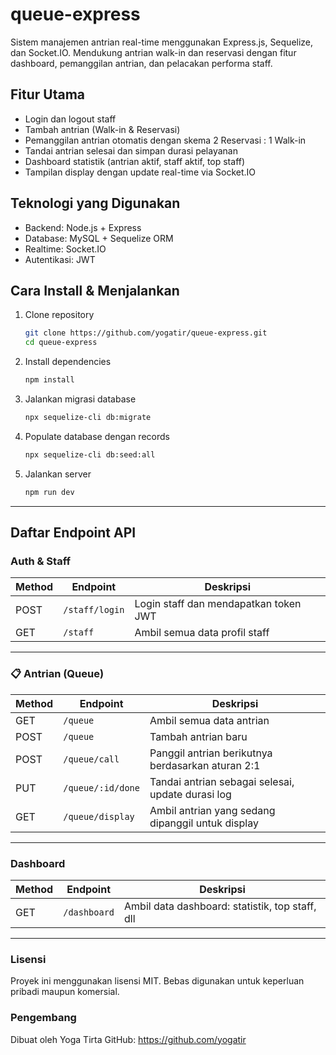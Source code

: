 # queue-express

Sistem manajemen antrian real-time menggunakan Express.js, Sequelize, dan Socket.IO. Mendukung antrian walk-in dan reservasi dengan fitur dashboard, pemanggilan antrian, dan pelacakan performa staff.

## Fitur Utama

- Login dan logout staff
- Tambah antrian (Walk-in & Reservasi)
- Pemanggilan antrian otomatis dengan skema 2 Reservasi : 1 Walk-in
- Tandai antrian selesai dan simpan durasi pelayanan
- Dashboard statistik (antrian aktif, staff aktif, top staff)
- Tampilan display dengan update real-time via Socket.IO

## Teknologi yang Digunakan

- Backend: Node.js + Express
- Database: MySQL + Sequelize ORM
- Realtime: Socket.IO
- Autentikasi: JWT

## Cara Install & Menjalankan

1. Clone repository
   ```bash
   git clone https://github.com/yogatir/queue-express.git
   cd queue-express
   ```

2. Install dependencies
    ```bash
    npm install
    ```

3. Jalankan migrasi database
    ```bash
    npx sequelize-cli db:migrate
    ```

4. Populate database dengan records
    ```bash
    npx sequelize-cli db:seed:all
    ```

5. Jalankan server
    ```bash
    npm run dev
    ```

---

## Daftar Endpoint API

### Auth & Staff

| Method | Endpoint       | Deskripsi                                  |
|--------|----------------|--------------------------------------------|
| POST   | `/staff/login` | Login staff dan mendapatkan token JWT      |
| GET    | `/staff`       | Ambil semua data profil staff              |

---


### 📋 Antrian (Queue)

| Method | Endpoint               | Deskripsi                                             |
|--------|------------------------|-------------------------------------------------------|
| GET    | `/queue`               | Ambil semua data antrian                              |
| POST   | `/queue`               | Tambah antrian baru                                   |
| POST   | `/queue/call`          | Panggil antrian berikutnya berdasarkan aturan 2:1     |
| PUT    | `/queue/:id/done`      | Tandai antrian sebagai selesai, update durasi log     |
| GET    | `/queue/display`       | Ambil antrian yang sedang dipanggil untuk display     |

---

### Dashboard

| Method | Endpoint       | Deskripsi                                       |
|--------|----------------|-------------------------------------------------|
| GET    | `/dashboard`   | Ambil data dashboard: statistik, top staff, dll |

---

### Lisensi

Proyek ini menggunakan lisensi MIT. Bebas digunakan untuk keperluan pribadi maupun komersial.

### Pengembang

Dibuat oleh Yoga Tirta
GitHub: https://github.com/yogatir